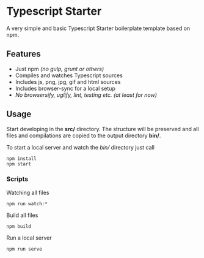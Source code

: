 # Typescript Starter
A very simple and basic Typescript Starter boilerplate template based on npm.

## Features
* Just npm *(no gulp, grunt or others)*
* Compiles and watches Typescript sources
* Includes js, png, jpg, gif and html sources
* Includes browser-sync for a local setup
* *No browsersify, uglify, lint, testing etc. (at least for now)*

## Usage
Start developing in the **src/** directory. The structure will be preserved and all files and compilations are copied to the output directory **bin/**.

To start a local server and watch the *bin/* directory just call
```
npm install
npm start
```

### Scripts
Watching all files
```
npm run watch:*
```

Build all files
```
npm build
```

Run a local server
```
npm run serve
```


